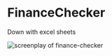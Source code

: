 # FinanceChecker

Down with excel sheets

![screenplay of finance-checker](https://imgur.com/a/a5oJ4LJ "finance-checker")
